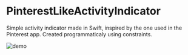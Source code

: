 # PinterestLikeActivityIndicator

Simple activity indicator made in Swift, inspired by the one used in the Pinterest app. Created programmaticaly using constraints.

![demo](http://i.giphy.com/9YxIgWZUrZQ4M.gif)

